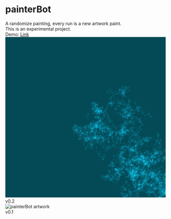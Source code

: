 # painterBot
A randomize painting, every run is a new artwork paint.
<br>
This is an experimental project.
<br>
Demo: [Link](https://rawcdn.githack.com/DodgeCode/painterBot/b38eb11a80c740ab5e090e013a250dd365e3e837/src/index.html)
<br>
![painterBot artwork](screenshots/printerBot-v0.2.jpg)
<br>
v0.2
<br>
![painterBot artwork](screenshots/printerBot-v0.1.jpg)
<br>
v0.1
